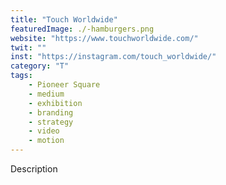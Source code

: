 ```yaml
---
title: "Touch Worldwide"
featuredImage: ./-hamburgers.png
website: "https://www.touchworldwide.com/"
twit: ""
inst: "https://instagram.com/touch_worldwide/"
category: "T"
tags:
    - Pioneer Square
    - medium
    - exhibition
    - branding
    - strategy
    - video
    - motion
---
```


Description
